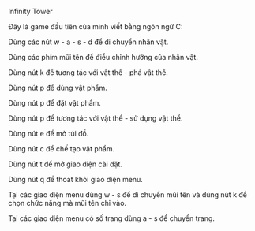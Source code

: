 Infinity Tower

Đây là game đầu tiên của mình viết bằng ngôn ngữ C:

Dùng các nút w - a - s - d để di chuyển nhân vật.

Dùng các phím mũi tên để điều chỉnh hướng của nhân vật.

Dùng nút k để tương tác với vật thể - phá vật thể.

Dùng nút p để dùng vật phẩm.

Dùng nút p để đặt vật phẩm.

Dùng nút p để tương tác với vật thể - sử dụng vật thể.

Dùng nút e để mở túi đồ.

Dùng nút c để chế tạo vật phẩm.

Dùng nút t để mở giao diện cài đặt.

Dùng nút q để thoát khỏi giao diện menu.

Tại các giao diện menu dùng w - s để di chuyển mũi tên và dùng nút k để chọn chức năng mà mũi tên chỉ vào.

Tại các giao diện menu có số trang dùng a - s để chuyển trang.
